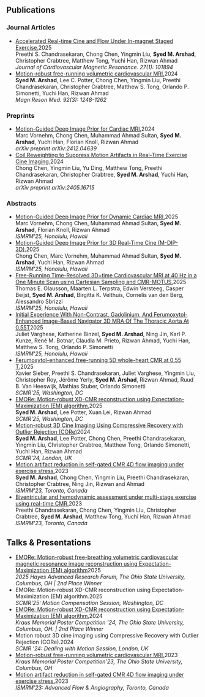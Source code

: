 <section class="publications">
<h2>Publications</h2>
<h3>Journal Articles</h3>
<ul class="publication-list">
<li><div class="publication-title"><a href="https://doi.org/10.1016/j.jocmr.2025.101894" target="_blank">Accelerated Real-time Cine and Flow Under In-magnet Staged Exercise.</a><span class="publication-year">2025</span></div><div class="publication-authors">Preethi S. Chandrasekaran, Chong Chen, Yingmin Liu, <strong>Syed M. Arshad</strong>, Christopher Crabtree, Matthew Tong, Yuchi Han, Rizwan Ahmad</div><div class="publication-journal"><em>Journal of Cardiovascular Magnetic Resonance. 27(1): 101894</em></div></li>
<li><div class="publication-title"><a href="https://doi.org/10.1002/mrm.30123" target="_blank">Motion-robust free-running volumetric cardiovascular MRI.</a><span class="publication-year">2024</span></div><div class="publication-authors"><strong>Syed M. Arshad</strong>, Lee C. Potter, Chong Chen, Yingmin Liu, Preethi Chandrasekaran, Christopher Crabtree, Matthew S. Tong, Orlando P. Simonetti, Yuchi Han, Rizwan Ahmad</div><div class="publication-journal"><em>Magn Reson Med. 92(3): 1248-1262</em></div></li>
</ul>
<h3>Preprints</h3>
<ul class="publication-list">
<li><div class="publication-title"><a href="https://arxiv.org/abs/2412.04639" target="_blank">Motion-Guided Deep Image Prior for Cardiac MRI.</a><span class="publication-year">2024</span></div><div class="publication-authors">Marc Vornehm, Chong Chen, Muhammad Ahmad Sultan, <strong>Syed M. Arshad</strong>, Yuchi Han, Florian Knoll, Rizwan Ahmad</div><div class="publication-journal"><em>arXiv preprint arXiv:2412.04639</em></div></li>
<li><div class="publication-title"><a href="https://arxiv.org/abs/2405.16715" target="_blank">Coil Reweighting to Suppress Motion Artifacts in Real-Time Exercise Cine Imaging.</a><span class="publication-year">2024</span></div><div class="publication-authors">Chong Chen, Yingmin Liu, Yu Ding, Matthew Tong, Preethi Chandrasekaran, Christopher Crabtree, <strong>Syed M. Arshad</strong>, Yuchi Han, Rizwan Ahmad</div><div class="publication-journal"><em>arXiv preprint arXiv:2405.16715</em></div></li>
</ul>
<h3>Abstracts</h3>
<ul class="publication-list">
<li><div class="publication-title"><a href="https://submissions.mirasmart.com/ISMRM2025/Handlers/ViewTeaser.ashx?esbpgm=2906_120" target="_blank">Motion-Guided Deep Image Prior for Dynamic Cardiac MRI.</a><span class="publication-year">2025</span></div><div class="publication-authors">Marc Vornehm, Chong Chen, Muhammad Ahmad Sultan, <strong>Syed M. Arshad</strong>, Florian Knoll, Rizwan Ahmad</div><div class="publication-journal"><em>ISMRM'25, Honolulu, Hawaii</em></div></li>
<li><div class="publication-title"><a href="https://submissions.mirasmart.com/ISMRM2025/Handlers/ViewTeaser.ashx?esbpgm=9952_2770" target="_blank">Motion-Guided Deep Image Prior for 3D Real-Time Cine (M-DIP-3D).</a><span class="publication-year">2025</span></div><div class="publication-authors">Chong Chen, Marc Vornehm, Muhammad Ahmad Sultan, <strong>Syed M. Arshad</strong>, Yuchi Han, Rizwan Ahmad</div><div class="publication-journal"><em>ISMRM'25, Honolulu, Hawaii</em></div></li>
<li><div class="publication-title"><a href="https://submissions.mirasmart.com/ISMRM2025/Handlers/ViewTeaser.ashx?esbpgm=37_324" target="_blank">Free-Running Time-Resolved 3D+time Cardiovascular MRI at 40 Hz in a One Minute Scan using Cartesian Sampling and CMR-MOTUS.</a><span class="publication-year">2025</span></div><div class="publication-authors">Thomas E. Olausson, Maarten L. Terpstra, Edwin Versteeg, Casper Beijst, <strong>Syed M. Arshad</strong>, Birgitta K. Velthuis, Cornelis van den Berg, Alessandro Sbrizzi</div><div class="publication-journal"><em>ISMRM'25, Honolulu, Hawaii</em></div></li>
<li><div class="publication-title"><a href="https://submissions.mirasmart.com/ISMRM2025/Handlers/ViewTeaser.ashx?esbpgm=9812_4029" target="_blank">Initial Experience With Non-Contrast, Gadolinium, And Ferumoxytol-Enhanced Image-Based Navigator 3D MRA Of The Thoracic Aorta At 0.55T</a><span class="publication-year">2025</span></div><div class="publication-authors">Juliet Varghese, Katherine Binzel, <strong>Syed M. Arshad</strong>, Ning Jin, Karl P. Kunze, René M. Botnar, Claudia M. Prieto, Rizwan Ahmad, Yuchi Han, Matthew S. Tong, Orlando P. Simonetti</div><div class="publication-journal"><em>ISMRM'25, Honolulu, Hawaii</em></div></li>
<li><div class="publication-title"><a href="https://doi.org/10.1016/j.jocmr.2024.101341" target="_blank">Ferumoxytol-enhanced free-running 5D whole-heart CMR at 0.55 T.</a><span class="publication-year">2025</span></div><div class="publication-authors">Xavier Sieber, Preethi S. Chandrasekaran, Juliet Varghese, Yingmin Liu, Christopher Roy, Jérôme Yerly, <strong>Syed M. Arshad</strong>, Rizwan Ahmad, Ruud B. Van Heeswijk, Mathias Stuber, Orlando Simonetti</div><div class="publication-journal"><em>SCMR'25, Washington, DC</em></div></li>
<li><div class="publication-title"><a href="https://doi.org/10.1016/j.jocmr.2024.101509" target="_blank">EMORe: Motion-robust XD-CMR reconstruction using Expectation-Maximization (EM) algorithm.</a><span class="publication-year">2025</span></div><div class="publication-authors"><strong>Syed M. Arshad</strong>, Lee Potter, Xuan Lei, Rizwan Ahmad</div><div class="publication-journal"><em>SCMR'25, Washington, DC</em></div></li>
<li><div class="publication-title"><a href="https://doi.org/10.1016/j.jocmr.2024.100315" target="_blank">Motion-robust 3D Cine Imaging Using Compressive Recovery with Outlier Rejection (CORe)</a><span class="publication-year">2024</span></div><div class="publication-authors"><strong>Syed M. Arshad</strong>, Lee Potter, Chong Chen, Preethi Chandrasekaran, Yingmin Liu, Christopher Crabtree, Matthew Tong, Orlando Simonetti, Yuchi Han, Rizwan Ahmad</div><div class="publication-journal"><em>SCMR'24, London, UK</em></div></li>
<li><div class="publication-title"><a href="https://archive.ismrm.org/2023/1087.html" target="_blank">Motion artifact reduction in self-gated CMR 4D flow imaging under exercise stress.</a><span class="publication-year">2023</span></div><div class="publication-authors"><strong>Syed M. Arshad</strong>, Chong Chen, Yingmin Liu, Preethi Chandrasekaran, Christopher Crabtree, Ning Jin, Rizwan and Ahmad</div><div class="publication-journal"><em>ISMRM'23, Toronto, Canada</em></div></li>
<li><div class="publication-title"><a href="https://archive.ismrm.org/2023/1078.html" target="_blank">Biventricular and hemodynamic assessment under multi-stage exercise using real-time CMR.</a><span class="publication-year">2023</span></div><div class="publication-authors">Preethi Chandrasekaran, Chong Chen, Yingmin Liu, Christopher Crabtree, <strong>Syed M. Arshad</strong>, Matthew Tong, Yuchi Han, Rizwan Ahmad</div><div class="publication-journal"><em>ISMRM'23, Toronto, Canada</em></div></li>
</ul>
</section>
<section class="talks">
<h2>Talks & Presentations</h2>
<ul class="talk-list">
<li><div class="talk-title"><a href="https://cgs.osu.edu/programs-events/edward-f-hayes-advanced-research-forum/hayes-2025-winners" target="_blank">EMORe: Motion-robust free-breathing volumetric cardiovascular magnetic resonance image reconstruction using Expectation-Maximization (EM) algorithm</a><span class="talk-year">2025</span></div><div class="talk-details"><em>2025 Hayes Advanced Research Forum, The Ohio State University, Columbus, OH | 2nd Place Winner</em></div></li>
<li><div class="talk-title">EMORe: Motion-robust XD-CMR reconstruction using Expectation-Maximization (EM) algorithm.<span class="talk-year">2025</span></div><div class="talk-details"><em>SCMR'25: Motion Compensation Session, Washington, DC</em></div></li>
<li><div class="talk-title"><a href="/assets/files/EMORe_Poster_Arshad_2024.pdf" target="_blank">EMORe: Motion-robust XD-CMR reconstruction using Expectation-Maximization (EM) algorithm.</a><span class="talk-year">2024</span></div><div class="talk-details"><em>Kraus Memorial Poster Competition ’24, The Ohio State University, Columbus, OH. | 2nd Place Winner</em></div></li>
<li><div class="talk-title">Motion robust 3D cine imaging using Compressive Recovery with Outlier Rejection (CORe).<span class="talk-year">2024</span></div><div class="talk-details"><em>SCMR ’24: Dealing with Motion Session, London, UK</em></div></li>
<li><div class="talk-title"><a href="https://buckeyemailosu-my.sharepoint.com/:v:/g/personal/arshad_32_buckeyemail_osu_edu/EQQ-d9V8U1NBsBGK47P0xAwBaYm3k7p5Usy8OVu6gxJvPQ?e=w1fwv6" target="_blank">Motion-robust free-running volumetric cardiovascular MRI.</a><span class="talk-year">2023</span></div><div class="talk-details"><em>Kraus Memorial Poster Competition’23, The Ohio State University, Columbus, OH</em></div></li>
<li><div class="talk-title"><a href="/assets/files/CORe_ISMRM'23_Arshad.MOV" target="_blank">Motion artifact reduction in self-gated CMR 4D flow imaging under exercise stress.</a><span class="talk-year">2023</span></div><div class="talk-details"><em>ISMRM’23: Advanced Flow & Angiography, Toronto, Canada</em></div></li>
</ul>
</section>
